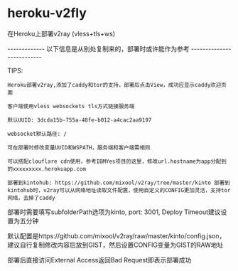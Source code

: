 # heroku-v2fly
在Heroku上部署v2ray (vless+tls+ws)

------------- 以下信息是从别处复制来的，部署时或许能作为参考 --------------------------

TIPS:

    Heroku部署v2ray,添加了caddy和tor的支持，部署后点击View，成功应显示caddy欢迎页面

    客户端使用vless websockets tls方式链接服务端

    默认UUID: 3dcda15b-755a-48fe-b012-a4cac2aa9197
    
    websocket默认路径: /

    可在部署时修改变量UUID和WSPATH，服务端和客户端需相同

    可以搭配clouflare cdn使用，参考IBMYes项目的这里，修改url.hostname为app分配到的xxxxxxxxx.herokuapp.com

    部署到kintohub: https://github.com/mixool/v2ray/tree/master/kinto 部署到kintohub时，v2ray可以从网络地址读取文件配置，使用自定义的CONFIG更加灵活，支持tor网络，去掉了caddy

部署时需要填写subfolderPath选项为kinto, port: 3001, Deploy Timeout建议设置为五分钟

默认配置是https://github.com/mixool/v2ray/raw/master/kinto/config.json，建议自行复制修改内容后放到GIST，然后设置CONFIG变量为GIST的RAW地址

部署后直接访问External Access返回Bad Request即表示部署成功
